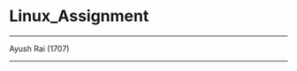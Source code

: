 # Linux_Assignment

--------------------------------------------

Ayush Rai (1707)

--------------------------------------------
